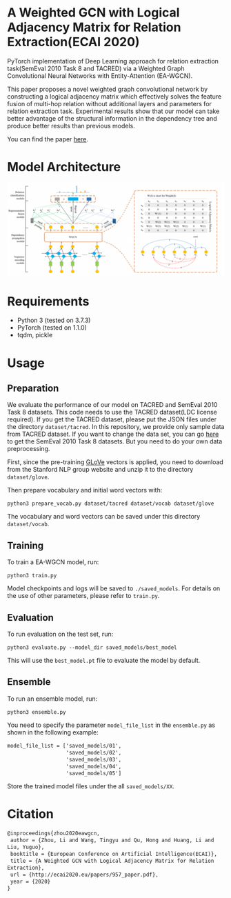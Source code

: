 # A Weighted GCN with Logical Adjacency Matrix for Relation Extraction(ECAI 2020)
PyTorch implementation of Deep Learning approach for relation extraction task(SemEval 2010 Task 8 and TACRED) via a Weighted Graph Convolutional Neural Networks with Entity-Attention (EA-WGCN).

This paper proposes a novel weighted graph convolutional network by constructing a logical adjacency matrix which effectively solves the feature fusion of multi-hop relation without additional layers and parameters for relation extraction task. Experimental results show that our model can take better advantage of the structural information in the dependency tree and produce better results than previous models.

You can find the paper [here](http://ecai2020.eu/papers/957_paper.pdf).

# Model Architecture 
![EA-WGCN model](https://github.com/balabala1/LeetCode/blob/master/Imgs/model.png)
 
# Requirements
- Python 3 (tested on 3.7.3)
- PyTorch (tested on 1.1.0)
- tqdm, pickle

# Usage
## Preparation
We evaluate the performance of our model on TACRED and SemEval 2010 Task 8 datasets. This code needs to use the TACRED dataset(LDC license required). If you get the TACRED dataset, please put the JSON files under the directory `dataset/tacred`. In this repository, we provide only sample data from TACRED dataset. If you want to change the data set, you can go [here](http://semeval2.fbk.eu/semeval2.php) to get the SemEval 2010 Task 8 datasets. But you need to do your own data preprocessing.

First, since the pre-training [GLoVe](https://nlp.stanford.edu/projects/glove/) vectors is applied, you need to download from the Stanford NLP group website and unzip it to the directory `dataset/glove`.

Then prepare vocabulary and initial word vectors with:
```
python3 prepare_vocab.py dataset/tacred dataset/vocab dataset/glove
```
The vocabulary and word vectors can be saved under this directory `dataset/vocab`.

## Training
To train a EA-WGCN model, run:
```
python3 train.py
```
Model checkpoints and logs will be saved to `./saved_models`. For details on the use of other parameters, please refer to `train.py`.
## Evaluation
To run evaluation on the test set, run:
```
python3 evaluate.py --model_dir saved_models/best_model
```
This will use the `best_model.pt` file to evaluate the model by default.
## Ensemble
To run an ensemble model, run:
```
python3 ensemble.py
```
You need to specify the parameter `model_file_list` in the `ensemble.py` as shown in the following example:
```
model_file_list = ['saved_models/01',
                   'saved_models/02',
                   'saved_models/03',
                   'saved_models/04',
                   'saved_models/05']                 
```
Store the trained model files under the all `saved_models/XX`.
# Citation
```
@inproceedings{zhou2020eawgcn,
 author = {Zhou, Li and Wang, Tingyu and Qu, Hong and Huang, Li and Liu, Yuguo},
 booktitle = {European Conference on Artificial Intelligence(ECAI)},
 title = {A Weighted GCN with Logical Adjacency Matrix for Relation Extraction},
 url = {http://ecai2020.eu/papers/957_paper.pdf},
 year = {2020}
}
```
